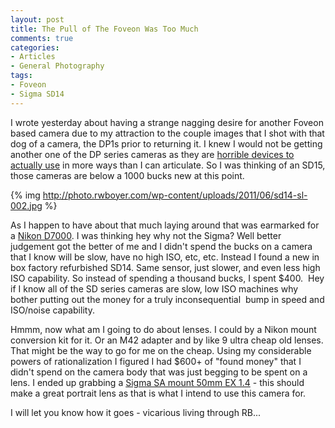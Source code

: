 ```yaml
---
layout: post
title: The Pull of The Foveon Was Too Much
comments: true
categories:
- Articles
- General Photography
tags:
- Foveon
- Sigma SD14
---
```

I wrote yesterday about having a strange nagging desire for another Foveon based camera due to my attraction to the couple images that I shot with that dog of a camera, the DP1s prior to returning it. I knew I would not be getting another one of the DP series cameras as they are <a href="http://photo.rwboyer.com/2011/01/31/cameras-i-wanted-to-love-but-couldnt/">horrible devices to actually use</a> in more ways than I can articulate. So I was thinking of an SD15, those cameras are below a 1000 bucks new at this point.

{% img http://photo.rwboyer.com/wp-content/uploads/2011/06/sd14-sl-002.jpg %}

As I happen to have about that much laying around that was earmarked for a <a href="http://www.amazon.com/gp/product/B0042X9LC4/ref=as_li_ss_tl?ie=UTF8&amp;tag=rbde-20&amp;linkCode=as2&amp;camp=217145&amp;creative=399369&amp;creativeASIN=B0042X9LC4">Nikon D7000</a>. I was thinking hey why not the Sigma? Well better judgement got the better of me and I didn't spend the bucks on a camera that I know will be slow, have no high ISO, etc, etc. Instead I found a new in box factory refurbished SD14. Same sensor, just slower, and even less high ISO capability. So instead of spending a thousand bucks, I spent $400.  Hey if I know all of the SD series cameras are slow, low ISO machines why bother putting out the money for a truly inconsequential  bump in speed and ISO/noise capability.

Hmmm, now what am I going to do about lenses. I could by a Nikon mount conversion kit for it. Or an M42 adapter and by like 9 ultra cheap old lenses. That might be the way to go for me on the cheap. Using my considerable powers of rationalization I figured I had $600+ of "found money" that I didn't spend on the camera body that was just begging to be spent on a lens. I ended up grabbing a <a href="http://www.amazon.com/gp/redirect.html?ie=UTF8&amp;location=http%3A%2F%2Fwww.amazon.com%2Fs%3Fie%3DUTF8%26x%3D0%26ref_%3Dnb_sb_noss%26y%3D0%26field-keywords%3Dsigma%252050mm%25201.4%2520EX%26url%3Dsearch-alias%253Daps%23&amp;tag=rbde-20&amp;linkCode=ur2&amp;camp=1789&amp;creative=390957">Sigma SA mount 50mm EX 1.4</a> - this should make a great portrait lens as that is what I intend to use this camera for.

I will let you know how it goes - vicarious living through RB...